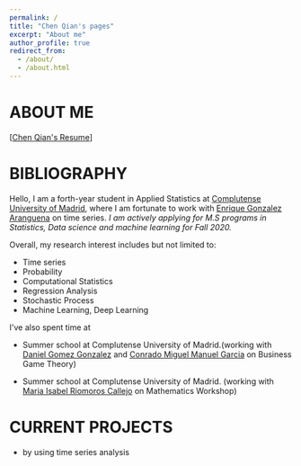 ```yaml
---
permalink: /
title: "Chen Qian's pages"
excerpt: "About me"
author_profile: true
redirect_from: 
  - /about/
  - /about.html
---
```

ABOUT ME
======
\[[Chen Qian's Resume]()\]

BIBLIOGRAPHY
======
Hello, I am a forth-year student in Applied Statistics at [Complutense University of Madrid](https://www.ucm.es/english), where I am fortunate to work with [Enrique Gonzalez Aranguena](https://scholar.google.es/citations?user=dQ10NgMAAAAJ&hl=es) on time series. *I am actively applying for M.S programs in Statistics, Data science and machine learning for Fall 2020.*

Overall, my research interest includes but not limited to:
*  Time series
*  Probability
*  Computational Statistics
*  Regression Analysis
*  Stochastic Process
*  Machine Learning, Deep Learning


I've also spent time at 
* Summer school at Complutense University of Madrid.(working with [Daniel Gomez Gonzalez](https://www.ucm.es/estadisticaycienciadatos/daniel-gomez-gonzalez-1) and [Conrado Miguel Manuel Garcia](http://worldcat.org/identities/np-manuel%20garcia,%20conrado%20miguel/) on Business Game Theory)

* Summer school at Complutense University of Madrid. (working with [Maria Isabel Riomoros Callejo](https://scholar.google.es/citations?user=LXduvVYAAAAJ&hl=es) on Mathematics Workshop)

CURRENT PROJECTS
======
* by using time series analysis

